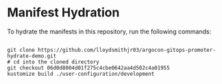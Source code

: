 
# Manifest Hydration

To hydrate the manifests in this repository, run the following commands:

```shell

git clone https://github.com/lloydsmithjr03/argocon-gitops-promoter-hydrate-demo.git
# cd into the cloned directory
git checkout 06d0d8004d01f275c4cbe0642aa4d502c4a01955
kustomize build ./user-configuration/development
```